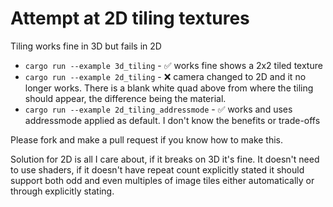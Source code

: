 # Attempt at 2D tiling textures

Tiling works fine in 3D but fails in 2D

- `cargo run --example 3d_tiling` - ✅ works fine shows a 2x2 tiled texture
- `cargo run --example 2d_tiling` - ❌ camera changed to 2D and it no longer works. There is a blank white quad above from where the tiling should appear, the difference being the material.
- `cargo run --example 2d_tiling_addressmode` - ✅ works and uses addressmode applied as default. I don't know the benefits or trade-offs

Please fork and make a pull request if you know how to make this.

Solution for 2D is all I care about, if it breaks on 3D it's fine. It doesn't need to use shaders, if it doesn't have repeat count explicitly stated it should support both odd and even multiples of image tiles either automatically or through explicitly stating.

